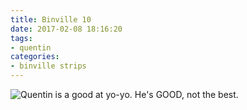 ```yaml
---
title: Binville 10
date: 2017-02-08 18:16:20
tags:
- quentin
categories:
- binville strips
---
```

<img alt="Quentin is a good at yo-yo. He's GOOD, not the best." src="/binville024.png">
